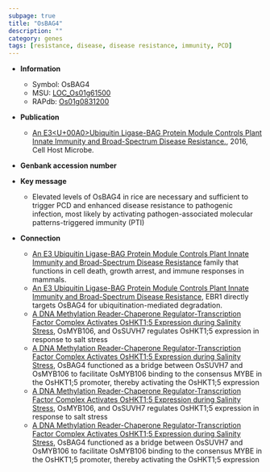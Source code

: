 ```yaml
---
subpage: true
title: "OsBAG4"
description: ""
category: genes
tags: [resistance, disease, disease resistance, immunity, PCD]
---
```


* **Information**  
    + Symbol: OsBAG4  
    + MSU: [LOC_Os01g61500](http://rice.plantbiology.msu.edu/cgi-bin/ORF_infopage.cgi?orf=LOC_Os01g61500)  
    + RAPdb: [Os01g0831200](http://rapdb.dna.affrc.go.jp/viewer/gbrowse_details/irgsp1?name=Os01g0831200)  

* **Publication**  
    + [An E3<U+00A0>Ubiquitin Ligase-BAG Protein Module Controls Plant Innate Immunity and Broad-Spectrum Disease Resistance.](http://www.ncbi.nlm.nih.gov/pubmed?term=An+E3<U+00A0>Ubiquitin+Ligase-BAG+Protein+Module+Controls+Plant+Innate+Immunity+and+Broad-Spectrum+Disease+Resistance.%5BTitle%5D), 2016, Cell Host Microbe.

* **Genbank accession number**  

* **Key message**  
    + Elevated levels of OsBAG4 in rice are necessary and sufficient to trigger PCD and enhanced disease resistance to pathogenic infection, most likely by activating pathogen-associated molecular patterns-triggered immunity (PTI)

* **Connection**  
    + [An E3 Ubiquitin Ligase-BAG Protein Module Controls Plant Innate Immunity and Broad-Spectrum Disease Resistance](Bcl-2-associated+athanogene) family that functions in cell death, growth arrest, and immune responses in mammals.
    + [An E3 Ubiquitin Ligase-BAG Protein Module Controls Plant Innate Immunity and Broad-Spectrum Disease Resistance](http://www.ncbi.nlm.nih.gov/pubmed?term=An+E3+Ubiquitin+Ligase-BAG+Protein+Module+Controls+Plant+Innate+Immunity+and+Broad-Spectrum+Disease+Resistance%5BTitle%5D), EBR1 directly targets OsBAG4 for ubiquitination-mediated degradation.
    + [A DNA Methylation Reader-Chaperone Regulator-Transcription Factor Complex Activates OsHKT1;5 Expression during Salinity Stress](OsBAG4), OsMYB106, and OsSUVH7 regulates OsHKT1;5 expression in response to salt stress
    + [A DNA Methylation Reader-Chaperone Regulator-Transcription Factor Complex Activates OsHKT1;5 Expression during Salinity Stress](http://www.ncbi.nlm.nih.gov/pubmed?term=A+DNA+Methylation+Reader-Chaperone+Regulator-Transcription+Factor+Complex+Activates+OsHKT1;5+Expression+during+Salinity+Stress%5BTitle%5D),  OsBAG4 functioned as a bridge between OsSUVH7 and OsMYB106 to facilitate OsMYB106 binding to the consensus MYBE in the OsHKT1;5 promoter, thereby activating the OsHKT1;5 expression
    + [A DNA Methylation Reader-Chaperone Regulator-Transcription Factor Complex Activates OsHKT1;5 Expression during Salinity Stress](OsBAG4), OsMYB106, and OsSUVH7 regulates OsHKT1;5 expression in response to salt stress
    + [A DNA Methylation Reader-Chaperone Regulator-Transcription Factor Complex Activates OsHKT1;5 Expression during Salinity Stress](http://www.ncbi.nlm.nih.gov/pubmed?term=A+DNA+Methylation+Reader-Chaperone+Regulator-Transcription+Factor+Complex+Activates+OsHKT1;5+Expression+during+Salinity+Stress%5BTitle%5D),  OsBAG4 functioned as a bridge between OsSUVH7 and OsMYB106 to facilitate OsMYB106 binding to the consensus MYBE in the OsHKT1;5 promoter, thereby activating the OsHKT1;5 expression




